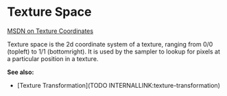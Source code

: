 # Texture Space


<a href="http://msdn.microsoft.com/en-us/library/bb206245%28VS.85%29.aspx" class="extURL" target="_blank">MSDN on Texture Coordinates</a>  



Texture space is the 2d coordinate system of a texture, ranging from 0/0 (topleft) to 1/1 (bottomright). It is used by the sampler to lookup for pixels at a particular position in a texture.   

**See also:**   
* [Texture Transformation](TODO INTERNALLINK:texture-transformation)  



